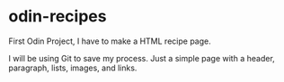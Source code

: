 # odin-recipes

First Odin Project, I have to make a HTML recipe page.

I will be using Git to save my process. Just a simple page with a header, paragraph, lists, images, and links.
